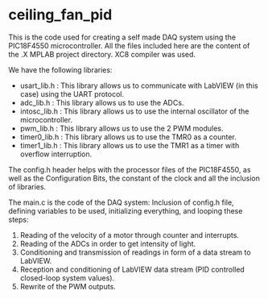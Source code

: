# ceiling_fan_pid

This is the code used for creating a self made DAQ system using the PIC18F4550 microcontroller.
All the files included here are the content of the .X MPLAB project directory. XC8 compiler was used.

We have the following libraries:
- usart_lib.h : This library allows us to communicate with LabVIEW (in this case) using the UART protocol.
- adc_lib.h : This library allows us to use the ADCs.
- intosc_lib.h : This library allows us to use the internal oscillator of the microcontroller.
- pwm_lib.h : This library allows us to use the 2 PWM modules.
- timer0_lib.h : This library allows us to use the TMR0 as a counter.
- timer1_lib.h : This library allows us to use the TMR1 as a timer with overflow interruption.

The config.h header helps with the processor files of the PIC18F4550, as well as the Configuration Bits, the constant of the clock and all the inclusion of libraries.

The main.c is the code of the DAQ system: Inclusion of config.h file, defining variables to be used, initializing everything, and looping these steps:
1. Reading of the velocity of a motor through counter and interrupts.
2. Reading of the ADCs in order to get intensity of light.
3. Conditioning and transmission of readings in form of a data stream to LabVIEW.
4. Reception and conditioning of LabVIEW data stream (PID controlled closed-loop system values).
5. Rewrite of the PWM outputs.
